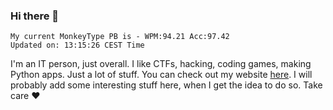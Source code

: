 ### Hi there 👋
<!-- PB START -->
```
My current MonkeyType PB is - WPM:94.21 Acc:97.42
Updated on: 13:15:26 CEST Time
```
<!-- PB END -->
I'm an IT person, just overall. I like CTFs, hacking, coding games, making Python apps. Just a lot of stuff.
You can check out my website [here](https://skill3472.github.io/).
I will probably add some interesting stuff here, when I get the idea to do so. Take care ❤️
